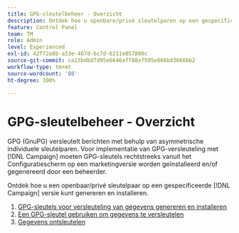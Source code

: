```yaml
---
title: GPG-sleutelbeheer - Overzicht
description: Ontdek hoe u openbare/privé sleutelparen op een gespecificeerde [!DNL Campaign] versie kunt genereren en installeren.
feature: Control Panel
team: TM
role: Admin
level: Experienced
exl-id: 42f72a8b-a33e-467d-bc7d-6211e857800c
source-git-commit: ca13bdbd7d95e6646aff88af595e866bd3666bb2
workflow-type: tm+mt
source-wordcount: '88'
ht-degree: 100%

---
```


# GPG-sleutelbeheer - Overzicht

GPG (GnuPG) versleutelt berichten met behulp van asymmetrische individuele sleutelparen. Voor implementatie van GPG-versleuteling met [!DNL Campaign] moeten GPG-sleutels rechtstreeks vanuit het Configuratiescherm op een marketingversie worden geïnstalleerd en/of gegenereerd door een beheerder.

Ontdek hoe u een openbaar/privé sleutelpaar op een gespecificeerde [!DNL Campaign] versie kunt genereren en installeren.

1. [GPG-sleutels voor versleuteling van gegevens genereren en installeren](./generate-and-install-gpg-keys.md)
2. [Een GPG-sleutel gebruiken om gegevens te versleutelen](./use-a-gpg-key-to-encrypt-data.md)
3. [Gegevens ontsleutelen](./decrypt-data.md)
